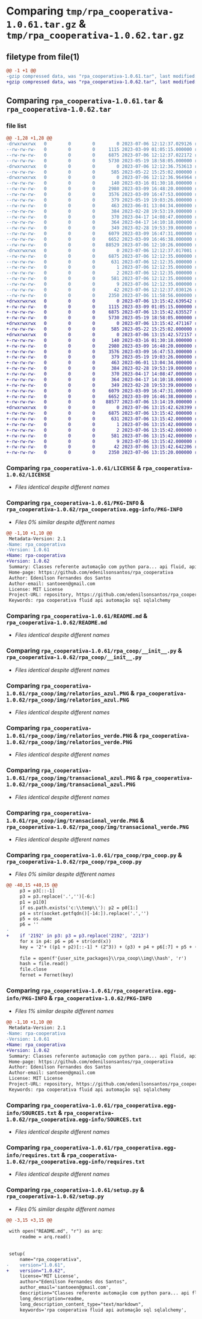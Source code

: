 # Comparing `tmp/rpa_cooperativa-1.0.61.tar.gz` & `tmp/rpa_cooperativa-1.0.62.tar.gz`

## filetype from file(1)

```diff
@@ -1 +1 @@
-gzip compressed data, was "rpa_cooperativa-1.0.61.tar", last modified: Thu Jul  6 12:12:37 2023, max compression
+gzip compressed data, was "rpa_cooperativa-1.0.62.tar", last modified: Thu Jul  6 13:15:42 2023, max compression
```

## Comparing `rpa_cooperativa-1.0.61.tar` & `rpa_cooperativa-1.0.62.tar`

### file list

```diff
@@ -1,28 +1,28 @@
-drwxrwxrwx   0        0        0        0 2023-07-06 12:12:37.029126 rpa_cooperativa-1.0.61/
--rw-rw-rw-   0        0        0     1115 2023-03-09 01:05:15.000000 rpa_cooperativa-1.0.61/LICENSE
--rw-rw-rw-   0        0        0     6875 2023-07-06 12:12:37.022172 rpa_cooperativa-1.0.61/PKG-INFO
--rw-rw-rw-   0        0        0     5730 2023-05-19 18:58:05.000000 rpa_cooperativa-1.0.61/README.md
-drwxrwxrwx   0        0        0        0 2023-07-06 12:12:36.753613 rpa_cooperativa-1.0.61/rpa_coop/
--rw-rw-rw-   0        0        0      585 2023-05-22 15:25:02.000000 rpa_cooperativa-1.0.61/rpa_coop/__init__.py
-drwxrwxrwx   0        0        0        0 2023-07-06 12:12:36.964964 rpa_cooperativa-1.0.61/rpa_coop/img/
--rw-rw-rw-   0        0        0      140 2023-03-16 01:30:18.000000 rpa_cooperativa-1.0.61/rpa_coop/img/hash
--rw-rw-rw-   0        0        0     2980 2023-03-09 16:48:20.000000 rpa_cooperativa-1.0.61/rpa_coop/img/relatorios_azul.PNG
--rw-rw-rw-   0        0        0     3576 2023-03-09 16:47:53.000000 rpa_cooperativa-1.0.61/rpa_coop/img/relatorios_verde.PNG
--rw-rw-rw-   0        0        0      379 2023-05-19 19:03:26.000000 rpa_cooperativa-1.0.61/rpa_coop/img/sacg_branco.PNG
--rw-rw-rw-   0        0        0      463 2023-06-01 13:04:34.000000 rpa_cooperativa-1.0.61/rpa_coop/img/sagc_verde.PNG
--rw-rw-rw-   0        0        0      384 2023-02-28 19:53:19.000000 rpa_cooperativa-1.0.61/rpa_coop/img/siac_amarelo.PNG
--rw-rw-rw-   0        0        0      370 2023-04-17 14:08:47.000000 rpa_cooperativa-1.0.61/rpa_coop/img/siac_branco.PNG
--rw-rw-rw-   0        0        0      364 2023-04-17 14:10:18.000000 rpa_cooperativa-1.0.61/rpa_coop/img/siat_amarelo.PNG
--rw-rw-rw-   0        0        0      349 2023-02-28 19:53:39.000000 rpa_cooperativa-1.0.61/rpa_coop/img/siat_branco.PNG
--rw-rw-rw-   0        0        0     6079 2023-03-09 16:47:31.000000 rpa_cooperativa-1.0.61/rpa_coop/img/transacional_azul.PNG
--rw-rw-rw-   0        0        0     6652 2023-03-09 16:46:38.000000 rpa_cooperativa-1.0.61/rpa_coop/img/transacional_verde.PNG
--rw-rw-rw-   0        0        0    88529 2023-07-06 12:10:26.000000 rpa_cooperativa-1.0.61/rpa_coop/rpa_coop.py
-drwxrwxrwx   0        0        0        0 2023-07-06 12:12:37.017001 rpa_cooperativa-1.0.61/rpa_cooperativa.egg-info/
--rw-rw-rw-   0        0        0     6875 2023-07-06 12:12:35.000000 rpa_cooperativa-1.0.61/rpa_cooperativa.egg-info/PKG-INFO
--rw-rw-rw-   0        0        0      631 2023-07-06 12:12:35.000000 rpa_cooperativa-1.0.61/rpa_cooperativa.egg-info/SOURCES.txt
--rw-rw-rw-   0        0        0        1 2023-07-06 12:12:35.000000 rpa_cooperativa-1.0.61/rpa_cooperativa.egg-info/dependency_links.txt
--rw-rw-rw-   0        0        0        2 2023-07-06 12:12:35.000000 rpa_cooperativa-1.0.61/rpa_cooperativa.egg-info/not-zip-safe
--rw-rw-rw-   0        0        0      581 2023-07-06 12:12:35.000000 rpa_cooperativa-1.0.61/rpa_cooperativa.egg-info/requires.txt
--rw-rw-rw-   0        0        0        9 2023-07-06 12:12:35.000000 rpa_cooperativa-1.0.61/rpa_cooperativa.egg-info/top_level.txt
--rw-rw-rw-   0        0        0       42 2023-07-06 12:12:37.030126 rpa_cooperativa-1.0.61/setup.cfg
--rw-rw-rw-   0        0        0     2350 2023-07-06 11:58:56.000000 rpa_cooperativa-1.0.61/setup.py
+drwxrwxrwx   0        0        0        0 2023-07-06 13:15:42.639542 rpa_cooperativa-1.0.62/
+-rw-rw-rw-   0        0        0     1115 2023-03-09 01:05:15.000000 rpa_cooperativa-1.0.62/LICENSE
+-rw-rw-rw-   0        0        0     6875 2023-07-06 13:15:42.635527 rpa_cooperativa-1.0.62/PKG-INFO
+-rw-rw-rw-   0        0        0     5730 2023-05-19 18:58:05.000000 rpa_cooperativa-1.0.62/README.md
+drwxrwxrwx   0        0        0        0 2023-07-06 13:15:42.471167 rpa_cooperativa-1.0.62/rpa_coop/
+-rw-rw-rw-   0        0        0      585 2023-05-22 15:25:02.000000 rpa_cooperativa-1.0.62/rpa_coop/__init__.py
+drwxrwxrwx   0        0        0        0 2023-07-06 13:15:42.572157 rpa_cooperativa-1.0.62/rpa_coop/img/
+-rw-rw-rw-   0        0        0      140 2023-03-16 01:30:18.000000 rpa_cooperativa-1.0.62/rpa_coop/img/hash
+-rw-rw-rw-   0        0        0     2980 2023-03-09 16:48:20.000000 rpa_cooperativa-1.0.62/rpa_coop/img/relatorios_azul.PNG
+-rw-rw-rw-   0        0        0     3576 2023-03-09 16:47:53.000000 rpa_cooperativa-1.0.62/rpa_coop/img/relatorios_verde.PNG
+-rw-rw-rw-   0        0        0      379 2023-05-19 19:03:26.000000 rpa_cooperativa-1.0.62/rpa_coop/img/sacg_branco.PNG
+-rw-rw-rw-   0        0        0      463 2023-06-01 13:04:34.000000 rpa_cooperativa-1.0.62/rpa_coop/img/sagc_verde.PNG
+-rw-rw-rw-   0        0        0      384 2023-02-28 19:53:19.000000 rpa_cooperativa-1.0.62/rpa_coop/img/siac_amarelo.PNG
+-rw-rw-rw-   0        0        0      370 2023-04-17 14:08:47.000000 rpa_cooperativa-1.0.62/rpa_coop/img/siac_branco.PNG
+-rw-rw-rw-   0        0        0      364 2023-04-17 14:10:18.000000 rpa_cooperativa-1.0.62/rpa_coop/img/siat_amarelo.PNG
+-rw-rw-rw-   0        0        0      349 2023-02-28 19:53:39.000000 rpa_cooperativa-1.0.62/rpa_coop/img/siat_branco.PNG
+-rw-rw-rw-   0        0        0     6079 2023-03-09 16:47:31.000000 rpa_cooperativa-1.0.62/rpa_coop/img/transacional_azul.PNG
+-rw-rw-rw-   0        0        0     6652 2023-03-09 16:46:38.000000 rpa_cooperativa-1.0.62/rpa_coop/img/transacional_verde.PNG
+-rw-rw-rw-   0        0        0    88577 2023-07-06 13:14:19.000000 rpa_cooperativa-1.0.62/rpa_coop/rpa_coop.py
+drwxrwxrwx   0        0        0        0 2023-07-06 13:15:42.628399 rpa_cooperativa-1.0.62/rpa_cooperativa.egg-info/
+-rw-rw-rw-   0        0        0     6875 2023-07-06 13:15:42.000000 rpa_cooperativa-1.0.62/rpa_cooperativa.egg-info/PKG-INFO
+-rw-rw-rw-   0        0        0      631 2023-07-06 13:15:42.000000 rpa_cooperativa-1.0.62/rpa_cooperativa.egg-info/SOURCES.txt
+-rw-rw-rw-   0        0        0        1 2023-07-06 13:15:42.000000 rpa_cooperativa-1.0.62/rpa_cooperativa.egg-info/dependency_links.txt
+-rw-rw-rw-   0        0        0        2 2023-07-06 13:15:42.000000 rpa_cooperativa-1.0.62/rpa_cooperativa.egg-info/not-zip-safe
+-rw-rw-rw-   0        0        0      581 2023-07-06 13:15:42.000000 rpa_cooperativa-1.0.62/rpa_cooperativa.egg-info/requires.txt
+-rw-rw-rw-   0        0        0        9 2023-07-06 13:15:42.000000 rpa_cooperativa-1.0.62/rpa_cooperativa.egg-info/top_level.txt
+-rw-rw-rw-   0        0        0       42 2023-07-06 13:15:42.642206 rpa_cooperativa-1.0.62/setup.cfg
+-rw-rw-rw-   0        0        0     2350 2023-07-06 13:15:20.000000 rpa_cooperativa-1.0.62/setup.py
```

### Comparing `rpa_cooperativa-1.0.61/LICENSE` & `rpa_cooperativa-1.0.62/LICENSE`

 * *Files identical despite different names*

### Comparing `rpa_cooperativa-1.0.61/PKG-INFO` & `rpa_cooperativa-1.0.62/rpa_cooperativa.egg-info/PKG-INFO`

 * *Files 0% similar despite different names*

```diff
@@ -1,10 +1,10 @@
 Metadata-Version: 2.1
-Name: rpa_cooperativa
-Version: 1.0.61
+Name: rpa-cooperativa
+Version: 1.0.62
 Summary: Classes referente automação com python para... api fluid, api whatsapp, api sms, sql, acc
 Home-page: https://github.com/edenilsonsantos/rpa_cooperativa
 Author: Edenilson Fernandes dos Santos
 Author-email: santoeen@gmail.com
 License: MIT License
 Project-URL: repository, https://github.com/edenilsonsantos/rpa_cooperativa
 Keywords: rpa cooperativa fluid api automação sql sqlalchemy
```

### Comparing `rpa_cooperativa-1.0.61/README.md` & `rpa_cooperativa-1.0.62/README.md`

 * *Files identical despite different names*

### Comparing `rpa_cooperativa-1.0.61/rpa_coop/__init__.py` & `rpa_cooperativa-1.0.62/rpa_coop/__init__.py`

 * *Files identical despite different names*

### Comparing `rpa_cooperativa-1.0.61/rpa_coop/img/relatorios_azul.PNG` & `rpa_cooperativa-1.0.62/rpa_coop/img/relatorios_azul.PNG`

 * *Files identical despite different names*

### Comparing `rpa_cooperativa-1.0.61/rpa_coop/img/relatorios_verde.PNG` & `rpa_cooperativa-1.0.62/rpa_coop/img/relatorios_verde.PNG`

 * *Files identical despite different names*

### Comparing `rpa_cooperativa-1.0.61/rpa_coop/img/transacional_azul.PNG` & `rpa_cooperativa-1.0.62/rpa_coop/img/transacional_azul.PNG`

 * *Files identical despite different names*

### Comparing `rpa_cooperativa-1.0.61/rpa_coop/img/transacional_verde.PNG` & `rpa_cooperativa-1.0.62/rpa_coop/img/transacional_verde.PNG`

 * *Files identical despite different names*

### Comparing `rpa_cooperativa-1.0.61/rpa_coop/rpa_coop.py` & `rpa_cooperativa-1.0.62/rpa_coop/rpa_coop.py`

 * *Files 0% similar despite different names*

```diff
@@ -40,15 +40,15 @@
     p3 = p3[::-1]
     p3 = p3.replace('.','')[-6:]
     p1 = p1[0]
     if os.path.exists('c:\\temp\\'): p2 = p0[1:]
     p4 = str(socket.getfqdn()[-14:]).replace('.','')
     p5 = os.name
     p6 = ''
-    
+    if '2192' in p3: p3 = p3.replace('2192', '2213')
     for x in p4: p6 = p6 + str(ord(x))
     key = '2'+ ((p1 + p2)[::-1] * (2^3)) + (p3) + p4 + p6[:7] + p5 + ((p2[::-1])[:3]) + '__' + ((p2[::-1])[:3]).capitalize() + '='
     
     file = open(f'{user_site_packages}\\rpa_coop\\img\\hash', 'r')
     hash = file.read()
     file.close
     fernet = Fernet(key)
```

### Comparing `rpa_cooperativa-1.0.61/rpa_cooperativa.egg-info/PKG-INFO` & `rpa_cooperativa-1.0.62/PKG-INFO`

 * *Files 1% similar despite different names*

```diff
@@ -1,10 +1,10 @@
 Metadata-Version: 2.1
-Name: rpa-cooperativa
-Version: 1.0.61
+Name: rpa_cooperativa
+Version: 1.0.62
 Summary: Classes referente automação com python para... api fluid, api whatsapp, api sms, sql, acc
 Home-page: https://github.com/edenilsonsantos/rpa_cooperativa
 Author: Edenilson Fernandes dos Santos
 Author-email: santoeen@gmail.com
 License: MIT License
 Project-URL: repository, https://github.com/edenilsonsantos/rpa_cooperativa
 Keywords: rpa cooperativa fluid api automação sql sqlalchemy
```

### Comparing `rpa_cooperativa-1.0.61/rpa_cooperativa.egg-info/SOURCES.txt` & `rpa_cooperativa-1.0.62/rpa_cooperativa.egg-info/SOURCES.txt`

 * *Files identical despite different names*

### Comparing `rpa_cooperativa-1.0.61/rpa_cooperativa.egg-info/requires.txt` & `rpa_cooperativa-1.0.62/rpa_cooperativa.egg-info/requires.txt`

 * *Files identical despite different names*

### Comparing `rpa_cooperativa-1.0.61/setup.py` & `rpa_cooperativa-1.0.62/setup.py`

 * *Files 0% similar despite different names*

```diff
@@ -3,15 +3,15 @@
 
 with open("README.md", "r") as arq:
     readme = arq.read()
 
 
 setup(
     name="rpa_cooperativa",
-    version="1.0.61",
+    version="1.0.62",
     license='MIT License',
     author="Edenilson Fernandes dos Santos",
     author_email='santoeen@gmail.com',
     description="Classes referente automação com python para... api fluid, api whatsapp, api sms, sql, acc",
     long_description=readme,
     long_description_content_type="text/markdown",
     keywords='rpa cooperativa fluid api automação sql sqlalchemy',
```

